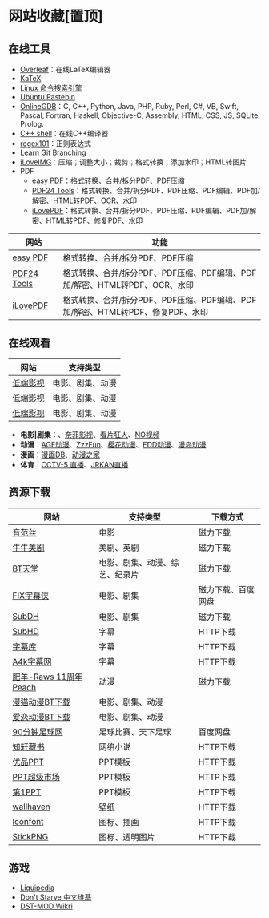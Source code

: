 # 网站收藏[置顶]


<!--more-->

## 在线工具

- [Overleaf](https://cn.overleaf.com)：在线LaTeX编辑器
- [KaTeX](https://katex.org/docs/supported.html)
- [Linux 命令搜索引擎](https://wangchujiang.com/linux-command/hot.html)
- [Ubuntu Pastebin](https://paste.ubuntu.com)
- [OnlineGDB](https://www.onlinegdb.com)：C, C++, Python, Java, PHP, Ruby, Perl, C#, VB, Swift, Pascal, Fortran, Haskell, Objective-C, Assembly, HTML, CSS, JS, SQLite, Prolog.
- [C++ shell](http://cpp.sh)：在线C++编译器
- [regex101](https://regex101.com)：正则表达式
- [Learn Git Branching](https://learngitbranching.js.org/?locale=zh_CN)
- [iLoveIMG](https://www.iloveimg.com/zh-cn)：压缩；调整大小；裁剪；格式转换；添加水印；HTML转图片
- PDF
    - [easy PDF](https://easypdf.com/cn)：格式转换、合并/拆分PDF、PDF压缩
    - [PDF24 Tools](https://tools.pdf24.org/zh/)：格式转换、合并/拆分PDF、PDF压缩、PDF编辑、PDF加/解密、HTML转PDF、OCR、水印
    - [iLovePDF](https://www.ilovepdf.com/zh-cn)：格式转换、合并/拆分PDF、PDF压缩、PDF编辑、PDF加/解密、HTML转PDF、修复PDF、水印

| 网站                                         | 功能                                                  |
|--------------------------------------------|-----------------------------------------------------|
| [easy PDF](https://easypdf.com/cn)         | 格式转换、合并/拆分PDF、PDF压缩                                 |
| [PDF24 Tools](https://tools.pdf24.org/zh/) | 格式转换、合并/拆分PDF、PDF压缩、PDF编辑、PDF加/解密、HTML转PDF、OCR、水印   |
| [iLovePDF](https://www.ilovepdf.com/zh-cn) | 格式转换、合并/拆分PDF、PDF压缩、PDF编辑、PDF加/解密、HTML转PDF、修复PDF、水印 |

## 在线观看

| 网站 | 支持类型 |
|---|---|
| [低端影视](https://ddrk.me) | 电影、剧集、动漫 |
| [低端影视](https://ddrk.me) | 电影、剧集、动漫 |
| [低端影视](https://ddrk.me) | 电影、剧集、动漫 |

- **电影|剧集**：、[奈菲影视](https://www.nfmovies.com)、[看片狂人](https://www.kpkuang.com)、[NO视频](https://www.novipnoad.com)
- **动漫**：[AGE动漫](https://www.agefans.net)、[ZzzFun](http://www.zzzfun.com)、[樱花动漫](http://www.yhdm.so)、[EDD动漫](http://www.edddh.com)、[漫岛动漫](https://www.mandao.tv)
- **漫画**：[漫画DB](https://www.manhuadb.com)、[动漫之家](https://www.dmzj.com)
- **体育**：[CCTV-5 直播](https://tv.cctv.com/live/cctv5/?spm=C28340.PVHhfLOBmR4I.ExidtyEJcS5K.16)、[JRKAN直播](http://jrkan.com)

## 资源下载

| 网站 | 支持类型 | 下载方式 |
|---|---|---|
| [音范丝](https://www.yinfans.me) | 电影 | 磁力下载 |
| [牛牛美剧](http://www.nnmeiju.com) | 美剧、英剧 | 磁力下载 |
| [BT天堂](https://www.bt-tt.com) | 电影、剧集、动漫、综艺、纪录片 | 磁力下载 |
| [FIX字幕侠](http://www.zimuxia.cn) | 电影、剧集 | 磁力下载、百度网盘 |
| [SubDH](https://subdh.com) | 电影、剧集 | 磁力下载 |
| [SubHD](https://subhd.tv) | 字幕 | HTTP下载 |
| [字幕库](http://zimuku.org) | 字幕 | HTTP下载 |
| [A4k字幕网](https://www.a4k.net) | 字幕 | HTTP下载 |
| [肥羊-Raws 11周年Peach](https://fy-raws.org/resource_lists/) | 动漫 | 磁力下载 |
| [漫猫动漫BT下载](http://www.comicat.org) | 电影、剧集、动漫 | |
| [爱恋动漫BT下载](http://www.kisssub.org) | 电影、剧集、动漫 | |
| [90分钟足球网](http://90oo.com) | 足球比赛、天下足球 | 百度网盘 |
| [知轩藏书](http://www.zxcs.me) | 网络小说 | HTTP下载 |
| [优品PPT](https://www.ypppt.com) | PPT模板 | HTTP下载 |
| [PPT超级市场](https://ppt.sotary.com) | PPT模板 | HTTP下载 |
| [第1PPT](http://www.1ppt.com) | PPT模板 | HTTP下载 |
| [wallhaven](https://wallhaven.cc) | 壁纸 | HTTP下载 |
| [Iconfont](https://www.iconfont.cn) | 图标、插画 | HTTP下载 |
| [StickPNG](https://www.stickpng.com) | 图标、透明图片 | HTTP下载 |

## 游戏

- [Liquipedia](https://liquipedia.net)
- [Don't Starve 中文维基](https://dontstarve.fandom.com/zh/wiki/Don%27t_Starve_%E4%B8%AD%E6%96%87%E7%B6%AD%E5%9F%BA)
- [DST-MOD Wikri](https://wiki.flapi.cn/doku.php)


